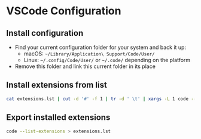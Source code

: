 # VSCode Configuration
## Install configuration

- Find your current configuration folder for your system and back it up:
  - macOS: `~/Library/Application\ Support/Code/User/`
  - Linux: `~/.config/Code/User/` or `~/.code/` depending on the platform
- Remove this folder and link this current folder in its place

## Install extensions from list
```sh
cat extensions.lst | cut -d '#' -f 1 | tr -d ' \t' | xargs -L 1 code --install-extension
```

## Export installed extensions
```sh
code --list-extensions > extensions.lst
```
